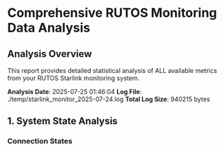 # Comprehensive RUTOS Monitoring Data Analysis

## Analysis Overview

This report provides detailed statistical analysis of ALL available metrics from your RUTOS Starlink monitoring system.

**Analysis Date**: 2025-07-25 01:46:04
**Log File**: ./temp/starlink_monitor_2025-07-24.log
**Total Log Size**: 940215 bytes

## 1. System State Analysis

### Connection States
